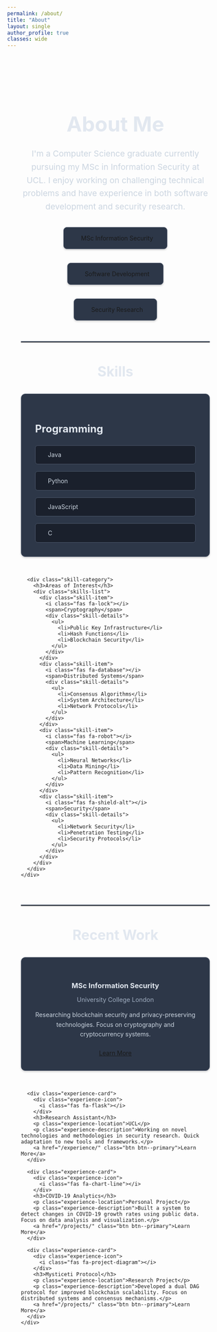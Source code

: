 ```yaml
---
permalink: /about/
title: "About"
layout: single
author_profile: true
classes: wide
---
```


<div class="about-section">
  <div class="about-header">
    <div class="profile-summary">
      <div class="profile-content">
        <h1 class="profile-title">About Me</h1>
        <p class="profile-description">I'm a Computer Science graduate currently pursuing my MSc in Information Security at UCL. I enjoy working on challenging technical problems and have experience in both software development and security research.</p>
      </div>
      <div class="profile-highlights">
        <div class="highlight-box">
          <i class="fas fa-graduation-cap"></i>
          <span>MSc Information Security</span>
        </div>
        <div class="highlight-box">
          <i class="fas fa-code"></i>
          <span>Software Development</span>
        </div>
        <div class="highlight-box">
          <i class="fas fa-shield-alt"></i>
          <span>Security Research</span>
        </div>
      </div>
    </div>
  </div>

  <hr class="section-divider">

  <div class="skills-section">
    <h2 class="section-title">Skills</h2>
    <div class="skills-grid">
      <div class="skill-category">
        <h3>Programming</h3>
        <div class="skills-list">
          <div class="skill-item">
            <i class="fab fa-java"></i>
            <span>Java</span>
            <div class="skill-details">
              <ul>
                <li>Spring Framework</li>
                <li>JUnit Testing</li>
                <li>Object-Oriented Design</li>
              </ul>
            </div>
          </div>
          <div class="skill-item">
            <i class="fab fa-python"></i>
            <span>Python</span>
            <div class="skill-details">
              <ul>
                <li>Data Analysis</li>
                <li>Machine Learning</li>
                <li>Web Development</li>
              </ul>
            </div>
          </div>
          <div class="skill-item">
            <i class="fab fa-js"></i>
            <span>JavaScript</span>
            <div class="skill-details">
              <ul>
                <li>React.js</li>
                <li>Node.js</li>
                <li>TypeScript</li>
              </ul>
            </div>
          </div>
          <div class="skill-item">
            <i class="fas fa-microchip"></i>
            <span>C</span>
            <div class="skill-details">
              <ul>
                <li>System Programming</li>
                <li>Memory Management</li>
                <li>Embedded Systems</li>
              </ul>
            </div>
          </div>
        </div>
      </div>

      <div class="skill-category">
        <h3>Areas of Interest</h3>
        <div class="skills-list">
          <div class="skill-item">
            <i class="fas fa-lock"></i>
            <span>Cryptography</span>
            <div class="skill-details">
              <ul>
                <li>Public Key Infrastructure</li>
                <li>Hash Functions</li>
                <li>Blockchain Security</li>
              </ul>
            </div>
          </div>
          <div class="skill-item">
            <i class="fas fa-database"></i>
            <span>Distributed Systems</span>
            <div class="skill-details">
              <ul>
                <li>Consensus Algorithms</li>
                <li>System Architecture</li>
                <li>Network Protocols</li>
              </ul>
            </div>
          </div>
          <div class="skill-item">
            <i class="fas fa-robot"></i>
            <span>Machine Learning</span>
            <div class="skill-details">
              <ul>
                <li>Neural Networks</li>
                <li>Data Mining</li>
                <li>Pattern Recognition</li>
              </ul>
            </div>
          </div>
          <div class="skill-item">
            <i class="fas fa-shield-alt"></i>
            <span>Security</span>
            <div class="skill-details">
              <ul>
                <li>Network Security</li>
                <li>Penetration Testing</li>
                <li>Security Protocols</li>
              </ul>
            </div>
          </div>
        </div>
      </div>
    </div>
  </div>

  <hr class="section-divider">

  <div class="experience-section">
    <h2 class="section-title">Recent Work</h2>
    <div class="experience-grid">
      <div class="experience-card">
        <div class="experience-icon">
          <i class="fas fa-university"></i>
        </div>
        <h3>MSc Information Security</h3>
        <p class="experience-location">University College London</p>
        <p class="experience-description">Researching blockchain security and privacy-preserving technologies. Focus on cryptography and cryptocurrency systems.</p>
        <a href="/academics/" class="btn btn--primary">Learn More</a>
      </div>

      <div class="experience-card">
        <div class="experience-icon">
          <i class="fas fa-flask"></i>
        </div>
        <h3>Research Assistant</h3>
        <p class="experience-location">UCL</p>
        <p class="experience-description">Working on novel technologies and methodologies in security research. Quick adaptation to new tools and frameworks.</p>
        <a href="/experience/" class="btn btn--primary">Learn More</a>
      </div>

      <div class="experience-card">
        <div class="experience-icon">
          <i class="fas fa-chart-line"></i>
        </div>
        <h3>COVID-19 Analytics</h3>
        <p class="experience-location">Personal Project</p>
        <p class="experience-description">Built a system to detect changes in COVID-19 growth rates using public data. Focus on data analysis and visualization.</p>
        <a href="/projects/" class="btn btn--primary">Learn More</a>
      </div>

      <div class="experience-card">
        <div class="experience-icon">
          <i class="fas fa-project-diagram"></i>
        </div>
        <h3>Mysticeti Protocol</h3>
        <p class="experience-location">Research Project</p>
        <p class="experience-description">Developed a dual DAG protocol for improved blockchain scalability. Focus on distributed systems and consensus mechanisms.</p>
        <a href="/projects/" class="btn btn--primary">Learn More</a>
      </div>
    </div>
  </div>
</div>

<style>
.about-section {
  max-width: 1200px;
  margin: 0 auto;
  padding: 2rem;
}

.profile-summary {
  display: flex;
  flex-direction: column;
  gap: 2rem;
  margin-bottom: 3rem;
}

.profile-content {
  text-align: center;
  margin-top: 2rem;
}

.profile-title {
  font-size: 3rem;
  margin-bottom: 1.5rem;
  color: #e2e8f0;
  text-align: center;
  font-weight: bold;
}

.profile-description {
  font-size: 1.2rem;
  line-height: 1.6;
  color: #cbd5e0;
  max-width: 800px;
  margin: 0 auto;
  text-align: center;
}

.profile-highlights {
  display: flex;
  justify-content: center;
  gap: 2rem;
  flex-wrap: wrap;
}

.highlight-box {
  background: #2d3748;
  padding: 1rem 2rem;
  border-radius: 8px;
  display: flex;
  align-items: center;
  gap: 0.5rem;
  box-shadow: 0 2px 4px rgba(0,0,0,0.2);
  border: 1px solid #4a5568;
}

.highlight-box i {
  font-size: 1.5rem;
  color: #63b3ed;
}

.skills-grid {
  display: grid;
  grid-template-columns: repeat(auto-fit, minmax(300px, 1fr));
  gap: 2rem;
  margin-top: 2rem;
}

.skill-category {
  background: #2d3748;
  padding: 2rem;
  border-radius: 10px;
  box-shadow: 0 2px 4px rgba(0,0,0,0.2);
  border: 1px solid #4a5568;
}

.skill-category h3 {
  color: #e2e8f0;
  margin-bottom: 1.5rem;
  font-size: 1.5rem;
}

.skills-list {
  display: grid;
  gap: 1rem;
}

.skill-item {
  display: flex;
  align-items: center;
  gap: 1rem;
  padding: 0.8rem;
  background: #1a202c;
  border-radius: 6px;
  transition: transform 0.2s;
  border: 1px solid #4a5568;
  cursor: pointer;
  position: relative;
}

.skill-item:hover {
  transform: translateX(5px);
  background: #2d3748;
}

.skill-item i {
  font-size: 1.2rem;
  color: #63b3ed;
}

.skill-item span {
  color: #cbd5e0;
}

.skill-details {
  display: none;
  position: absolute;
  background: #2d3748;
  border: 1px solid #4a5568;
  border-radius: 6px;
  padding: 0.8rem;
  min-width: 180px;
  z-index: 1000;
  box-shadow: 0 2px 4px rgba(0, 0, 0, 0.2);
  opacity: 0;
  transition: opacity 0.2s ease;
}

/* Left column dropdowns */
.skill-category:first-child .skill-details {
  right: 100%;
  top: 50%;
  transform: translateY(-50%);
  margin-right: 0.5rem;
}

/* Right column dropdowns */
.skill-category:last-child .skill-details {
  left: 100%;
  top: 50%;
  transform: translateY(-50%);
  margin-left: 0.5rem;
}

.skill-item:hover .skill-details {
  display: block;
  opacity: 1;
}

.skill-details ul {
  list-style: none;
  padding: 0;
  margin: 0;
}

.skill-details li {
  color: #cbd5e0;
  padding: 0.4rem 0;
  border-bottom: 1px solid #4a5568;
  font-size: 0.9rem;
}

.skill-details li:last-child {
  border-bottom: none;
}

.experience-grid {
  display: grid;
  grid-template-columns: repeat(auto-fit, minmax(300px, 1fr));
  gap: 2rem;
  margin-top: 2rem;
}

.experience-card {
  background: #2d3748;
  padding: 2rem;
  border-radius: 10px;
  box-shadow: 0 2px 4px rgba(0,0,0,0.2);
  text-align: center;
  transition: transform 0.2s;
  border: 1px solid #4a5568;
}

.experience-icon {
  font-size: 2.5rem;
  color: #63b3ed;
  margin-bottom: 1rem;
}

.experience-card h3 {
  color: #e2e8f0;
  margin-bottom: 0.5rem;
}

.experience-location {
  color: #a0aec0;
  font-size: 0.9rem;
  margin-bottom: 1rem;
}

.experience-description {
  color: #cbd5e0;
  line-height: 1.6;
  margin-bottom: 1.5rem;
}

.section-divider {
  border: none;
  border-top: 2px solid #4a5568;
  margin: 3rem 0;
}

.section-title {
  text-align: center;
  color: #e2e8f0;
  font-size: 2rem;
  margin-bottom: 2rem;
}

@media (max-width: 768px) {
  .about-section {
    padding: 1rem;
  }
  
  .profile-highlights {
    flex-direction: column;
    align-items: center;
  }
  
  .highlight-box {
    width: 100%;
    max-width: 300px;
  }

  /* Disable dropdowns on mobile */
  .skill-details {
    display: none !important;
  }
}
</style>
